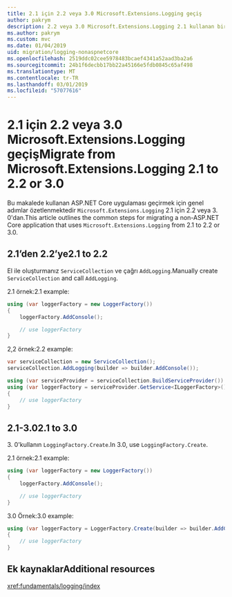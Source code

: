 ```yaml
---
title: 2.1 için 2.2 veya 3.0 Microsoft.Extensions.Logging geçiş
author: pakrym
description: 2.2 veya 3.0 Microsoft.Extensions.Logging 2.1 kullanan bir ASP.NET Core uygulaması geçirmeyi öğrenin.
ms.author: pakrym
ms.custom: mvc
ms.date: 01/04/2019
uid: migration/logging-nonaspnetcore
ms.openlocfilehash: 2519ddc02cee5978483bcaef4341a52aad3ba2a6
ms.sourcegitcommit: 24b1f6decbb17bb22a45166e5fdb0845c65af498
ms.translationtype: MT
ms.contentlocale: tr-TR
ms.lasthandoff: 03/01/2019
ms.locfileid: "57077616"
---
```

# <a name="migrate-from-microsoftextensionslogging-21-to-22-or-30"></a><span data-ttu-id="9b193-103">2.1 için 2.2 veya 3.0 Microsoft.Extensions.Logging geçiş</span><span class="sxs-lookup"><span data-stu-id="9b193-103">Migrate from Microsoft.Extensions.Logging 2.1 to 2.2 or 3.0</span></span>

<span data-ttu-id="9b193-104">Bu makalede kullanan ASP.NET Core uygulaması geçirmek için genel adımlar özetlenmektedir `Microsoft.Extensions.Logging` 2.1 için 2.2 veya 3. 0'dan.</span><span class="sxs-lookup"><span data-stu-id="9b193-104">This article outlines the common steps for migrating a non-ASP.NET Core application that uses `Microsoft.Extensions.Logging` from 2.1 to 2.2 or 3.0.</span></span>

## <a name="21-to-22"></a><span data-ttu-id="9b193-105">2.1’den 2.2’ye</span><span class="sxs-lookup"><span data-stu-id="9b193-105">2.1 to 2.2</span></span>

<span data-ttu-id="9b193-106">El ile oluşturmanız `ServiceCollection` ve çağrı `AddLogging`.</span><span class="sxs-lookup"><span data-stu-id="9b193-106">Manually create `ServiceCollection` and call `AddLogging`.</span></span>

<span data-ttu-id="9b193-107">2.1 örnek:</span><span class="sxs-lookup"><span data-stu-id="9b193-107">2.1 example:</span></span>

```csharp
using (var loggerFactory = new LoggerFactory())
{
    loggerFactory.AddConsole();

    // use loggerFactory
}
```

<span data-ttu-id="9b193-108">2,2 örnek:</span><span class="sxs-lookup"><span data-stu-id="9b193-108">2.2 example:</span></span>

```csharp
var serviceCollection = new ServiceCollection();
serviceCollection.AddLogging(builder => builder.AddConsole());

using (var serviceProvider = serviceCollection.BuildServiceProvider())
using (var loggerFactory = serviceProvider.GetService<ILoggerFactory>())
{
    // use loggerFactory
}
```

## <a name="21-to-30"></a><span data-ttu-id="9b193-109">2.1-3.0</span><span class="sxs-lookup"><span data-stu-id="9b193-109">2.1 to 3.0</span></span>

<span data-ttu-id="9b193-110">3. 0'kullanın `LoggingFactory.Create`.</span><span class="sxs-lookup"><span data-stu-id="9b193-110">In 3.0, use `LoggingFactory.Create`.</span></span>

<span data-ttu-id="9b193-111">2.1 örnek:</span><span class="sxs-lookup"><span data-stu-id="9b193-111">2.1 example:</span></span>

```csharp
using (var loggerFactory = new LoggerFactory())
{
    loggerFactory.AddConsole();

    // use loggerFactory
}
```

<span data-ttu-id="9b193-112">3.0 Örnek:</span><span class="sxs-lookup"><span data-stu-id="9b193-112">3.0 example:</span></span>

```csharp
using (var loggerFactory = LoggerFactory.Create(builder => builder.AddConsole()))
{
    // use loggerFactory
}
```

## <a name="additional-resources"></a><span data-ttu-id="9b193-113">Ek kaynaklar</span><span class="sxs-lookup"><span data-stu-id="9b193-113">Additional resources</span></span>

<xref:fundamentals/logging/index>